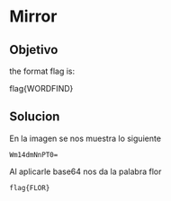 # Mirror

## Objetivo
the format flag is:

flag{WORDFIND}

## Solucion
En la imagen se nos muestra lo siguiente
```bandera encriptada
Wm14dmNnPT0=
```

Al aplicarle base64 nos da la palabra flor
```bandera
flag{FLOR}
```